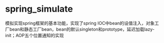 # spring_simulate
模拟实现spring框架的基本功能，实现了spring IOC中bean的设值注入，对象工厂bean和静态工厂bean，bean的默认singleton和prototype，延迟加载lazy-init；AOP五个位置通知的实现
